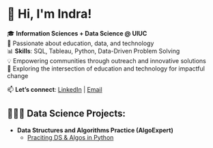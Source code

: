  <h1>👋 Hi, I'm Indra!</h1>

🎓 **Information Sciences + Data Science @ UIUC**  
🌟 Passionate about education, data, and technology  
📊 **Skills**: SQL, Tableau, Python, Data-Driven Problem Solving  
💡 Empowering communities through outreach and innovative solutions  
🚀 Exploring the intersection of education and technology for impactful change

📫 **Let’s connect**: [LinkedIn](https://www.linkedin.com/in/indra-ayushjav-7318b5202/) | [Email](mailto:indraayushjav9@gmail.com)


<h2>👩🏻‍💻 Data Science Projects:</h2>

- <b>Data Structures and Algorithms Practice (AlgoExpert)</b>
  - [Praciting DS & Algos in Python](https://github.com/joshmadakor1/Algorithms-Practice)


